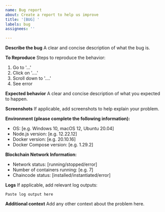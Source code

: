 ```yaml
---
name: Bug report
about: Create a report to help us improve
title: '[BUG] '
labels: bug
assignees: ''

---
```


**Describe the bug**
A clear and concise description of what the bug is.

**To Reproduce**
Steps to reproduce the behavior:
1. Go to '...'
2. Click on '....'
3. Scroll down to '....'
4. See error

**Expected behavior**
A clear and concise description of what you expected to happen.

**Screenshots**
If applicable, add screenshots to help explain your problem.

**Environment (please complete the following information):**
 - OS: [e.g. Windows 10, macOS 12, Ubuntu 20.04]
 - Node.js version: [e.g. 12.22.12]
 - Docker version: [e.g. 20.10.16]
 - Docker Compose version: [e.g. 1.29.2]

**Blockchain Network Information:**
 - Network status: [running/stopped/error]
 - Number of containers running: [e.g. 7]
 - Chaincode status: [installed/instantiated/error]

**Logs**
If applicable, add relevant log outputs:
```
Paste log output here
```

**Additional context**
Add any other context about the problem here.
